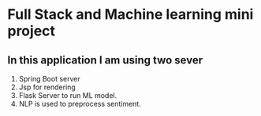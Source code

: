 # Full Stack and Machine learning mini project

## In this application I am using two sever
1. Spring Boot server
2. Jsp for rendering
3. Flask Server to run ML model.
4. NLP is used to preprocess sentiment.

